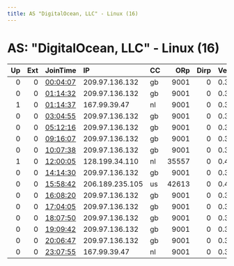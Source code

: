 ```yaml
---
title: AS "DigitalOcean, LLC" - Linux (16)
---
```


# AS: "DigitalOcean, LLC" - Linux (16)

|   Up |   Ext | JoinTime                                                                                            | IP              | CC   |   ORp |   Dirp | Version   | Contact   | Nickname      |   eFamMembers |
|-----:|------:|:----------------------------------------------------------------------------------------------------|:----------------|:-----|------:|-------:|:----------|:----------|:--------------|--------------:|
|    0 |     0 | [00:04:07](https://metrics.torproject.org/rs.html#details/C909CF69C4C16A47BDF8A7C105C2A86E7528935F) | 209.97.136.132  | gb   |  9001 |      0 | 0.3.4.11  | None      | hacktheplanet |             1 |
|    0 |     0 | [01:14:32](https://metrics.torproject.org/rs.html#details/BB0453533661AE51CDDF3A667E1EB853CA70418F) | 209.97.136.132  | gb   |  9001 |      0 | 0.3.4.11  | None      | hacktheplanet |             1 |
|    1 |     0 | [01:14:37](https://metrics.torproject.org/rs.html#details/F46156837A2E0E22BCBE571706DC3F457B75E35A) | 167.99.39.47    | nl   |  9001 |      0 | 0.3.4.11  | None      | hacktheplanet |             1 |
|    0 |     0 | [03:04:55](https://metrics.torproject.org/rs.html#details/B8F5F02E0FFAFC761BD6C7C8172E56FA2911B9F2) | 209.97.136.132  | gb   |  9001 |      0 | 0.3.4.11  | None      | hacktheplanet |             1 |
|    0 |     0 | [05:12:16](https://metrics.torproject.org/rs.html#details/9271B66D5B8544360A6B59426C06F96C20E6CFB6) | 209.97.136.132  | gb   |  9001 |      0 | 0.3.4.11  | None      | hacktheplanet |             1 |
|    0 |     0 | [09:16:07](https://metrics.torproject.org/rs.html#details/D9C5F89A5DBD1D128B731FE62EAE7C42D4F6806E) | 209.97.136.132  | gb   |  9001 |      0 | 0.3.4.11  | None      | hacktheplanet |             1 |
|    0 |     0 | [10:07:38](https://metrics.torproject.org/rs.html#details/5938EFE38E5479F87E769E94C2EBACA8EEA0CBF5) | 209.97.136.132  | gb   |  9001 |      0 | 0.3.4.11  | None      | hacktheplanet |             1 |
|    1 |     0 | [12:00:05](https://metrics.torproject.org/rs.html#details/71092EAB836DF600E161C3FEE07A7384B2D81C4B) | 128.199.34.110  | nl   | 35557 |      0 | 0.4.1.6   | None      | Unnamed       |             1 |
|    0 |     0 | [14:14:30](https://metrics.torproject.org/rs.html#details/57B2BA415D0EB212FB364669B81C0C003E584C3E) | 209.97.136.132  | gb   |  9001 |      0 | 0.3.4.11  | None      | hacktheplanet |             1 |
|    0 |     0 | [15:58:42](https://metrics.torproject.org/rs.html#details/008712E5273C649A4FC82E817B9769FD75F3529B) | 206.189.235.105 | us   | 42613 |      0 | 0.4.1.6   | None      | Unnamed       |             1 |
|    0 |     0 | [16:08:20](https://metrics.torproject.org/rs.html#details/F05ECE1E4B508BAF959068BEE632F83F6A5CB344) | 209.97.136.132  | gb   |  9001 |      0 | 0.3.4.11  | None      | hacktheplanet |             1 |
|    0 |     0 | [17:04:05](https://metrics.torproject.org/rs.html#details/37611173EB613A714C5F956E9EBA992C5296B0B1) | 209.97.136.132  | gb   |  9001 |      0 | 0.3.4.11  | None      | hacktheplanet |             1 |
|    0 |     0 | [18:07:50](https://metrics.torproject.org/rs.html#details/F77C2578D28227CC134F3AC173E1E372A817422E) | 209.97.136.132  | gb   |  9001 |      0 | 0.3.4.11  | None      | hacktheplanet |             1 |
|    0 |     0 | [19:09:42](https://metrics.torproject.org/rs.html#details/3DB8AF5CED5A4A5B0E9CC4237B83A20BBFFC49F7) | 209.97.136.132  | gb   |  9001 |      0 | 0.3.4.11  | None      | hacktheplanet |             1 |
|    0 |     0 | [20:06:47](https://metrics.torproject.org/rs.html#details/44B5675133B8892EC019FEBFC861DA7B0BCB95ED) | 209.97.136.132  | gb   |  9001 |      0 | 0.3.4.11  | None      | hacktheplanet |             1 |
|    0 |     0 | [23:07:55](https://metrics.torproject.org/rs.html#details/E407DBB9F72C4CE5131BA8305331EDC906AB8742) | 167.99.39.47    | nl   |  9001 |      0 | 0.3.4.11  | None      | hacktheplanet |             1 |
